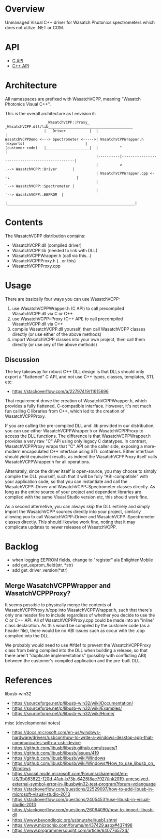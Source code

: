 # Overview

Unmanaged Visual C++ driver for Wasatch Photonics spectrometers which does not 
utilize .NET or COM.

# API

* [C API](https://wasatchphotonics.com/api/Wasatch.VCPP/_wasatch_v_c_p_p_wrapper_8h.html)
* [C++ API](https://wasatchphotonics.com/api/Wasatch.VCPP/namespace_wasatch_v_c_p_p_1_1_proxy.html)

# Architecture

All namespaces are prefixed with WasatchVCPP, meaning "Wasatch Photonics Visual C++".

This is the overall architecture as I envision it:

                       _WasatchVCPP::Proxy_    _WasatchVCPP.dll/lib_______________________________________   
                      |   Driver           |  |                                                           |
    WasatchVCPPDemo <---> Spectrometer <----->| WasatchVCPPWrapper.h (exports)                            |
    (customer code)   |____________________|  |          ^                                                |
                                              |----------|------------------------------------------------|
                                              |          v                 .--> WasatchVCPP::Driver       |
                                              | WasatchVCPPWrapper.cpp <--:                               |
                                              |                            `--> WasatchVCPP::Spectrometer |
                                              |                                 '--> WasatchVCPP::EEPROM  |
                                              |___________________________________________________________|
# Contents

The WasatchVCPP distribution contains:

- WasatchVCPP.dll (compiled driver)
- WasatchVCPP.lib (needed to link with DLL)
- WasatchVCPPWrapper.h (call via this...)
- WasatchVCPPProxy.h   (...or this)
- WasatchVCPPProxy.cpp

# Usage

There are basically four ways you can use WasatchVCPP:

1. use WasatchVCPPWrapper.h (C API) to call precompiled WasatchVCPP.dll via C or C++
2. use WasatchVCPP::Proxy (C++ API) to call precompiled WasatchVCPP.dll via C++
3. compile WasatchVCPP.dll yourself, then call WasatchVCPP classes directly 
   (or use either of the above methods)
4. import WasatchVCPP classes into your own project, then call them directly 
   (or use any of the above methods)

## Discussion

The key takeaway for robust C++ DLL design is that DLLs should only export a 
"flattened" C API, and not use C++ types, classes, templates, STL etc:

- https://stackoverflow.com/a/22797419/11615696

That requirement drove the creation of WasatchVCPPWrapper.h, which provides
a fully flattened, C-compatible interface.  However, it's not much fun calling C 
libraries from C++, which led to the creation of WasatchVCPPProxy.

If you are calling the pre-compiled DLL and .lib provided in our distribution,
you can use either WasatchVCPPWrapper.h or WasatchVCPPProxy to access the DLL
functions.  The difference is that WasatchVCPPWrapper.h provides a very raw
"C" API using only legacy C datatypes.  In contrast, WasatchVCPPProxy wraps
that "C" API on the caller side, exposing a more-modern encapsulated C++ 
interface using STL containers.  Either interface should yield equivalent
results, as indeed the WasatchVCPPProxy itself calls WasatchVCPPWrapper.h
for all operations.

Alternately, since the driver itself is open-source, you may choose to simply 
compile the DLL yourself, such that it will be fully "ABI-compatible" with your
application code, so that you can instantiate and call the WasatchVCPP::Driver
and WasatchVCPP::Spectrometer classes directly.  As long as the entire source
of your project and dependent libraries are compiled with the same Visual Studio
version etc, this should work fine.

As a second alternetive, you can always skip the DLL entirely and simply import
the WasatchVCPP sources directly into your project, similarly allowing you to call
WasatchVCPP::Driver and WasatchVCPP::Spectrometer classes directly.  This should
likewise work fine, noting that it may complicate updates to newer releases of
WasatchVCPP.

# Backlog

- when logging EEPROM fields, change to "register" ala EnlightenMobile
- add get\_eeprom\_field(str, \*str)
- add get\_driver\_version(\*str)

## Merge WasatchVCPPWrapper and WasatchVCPPProxy?

It seems possible to physically merge the contents of WasatchVCPPProxy.h/cpp into 
WasatchVCPPWrapper.h, such that there's only one header file to include regardless
of whether you decide to use the C or C++ API.  All of WasatchVCPPProxy.cpp could
be made into an "inline" class declaration.  As this would be compiled by the
customer code (as a header file), there would be no ABI issues such as occur with
the .cpp compiled into the DLL.  

We probably would need to use #ifdef to prevent the WasatchVCPPProxy class from 
being compiled into the DLL when building a release, so that there aren't 
"duplicate implementations" (possibly with conflicting ABI) between the customer's
compiled application and the pre-built DLL.

# References

libusb-win32
- https://sourceforge.net/p/libusb-win32/wiki/Documentation/
- https://sourceforge.net/p/libusb-win32/wiki/Examples/
- https://sourceforge.net/p/libusb-win32/wiki/Home/

misc (developmental notes)
- https://docs.microsoft.com/en-us/windows-hardware/drivers/usbcon/how-to-write-a-windows-desktop-app-that-communicates-with-a-usb-device
- https://github.com/libusb/libusb.github.com/issues/1
- https://github.com/libusb/libusb/issues/419
- https://github.com/libusb/libusb/wiki/Windows
- https://github.com/libusb/libusb/wiki/Windows#How_to_use_libusb_on_Windows
- https://social.msdn.microsoft.com/Forums/sharepoint/en-US/3b083822-120d-41ab-b73b-6428f8ac7927/lnk2019-unresolved-external-symbol-error-in-libusbwin32-test-program?forum=vclanguage
- https://stackoverflow.com/questions/22529097/how-to-add-libusb-in-microsoft-visual-studio-2013
- https://stackoverflow.com/questions/24054531/use-libusb-in-visual-studio-2013
- https://stackoverflow.com/questions/26064090/how-to-import-libusb-dll
- https://www.beyondlogic.org/usbnutshell/usb1.shtml
- https://www.microchip.com/forums/m437429.aspx#437498
- https://www.programmersought.com/article/6407765724/
